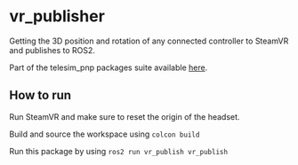 # vr_publisher

Getting the 3D position and rotation of any connected controller to SteamVR and publishes to ROS2.

Part of the telesim_pnp packages suite available [here](https://github.com/09ubberboy90/telesim_pnp.git).

## How to run

Run SteamVR and make sure to reset the origin of the headset.

Build and source the workspace using `colcon build`

Run this package by using `ros2 run vr_publish vr_publish`

